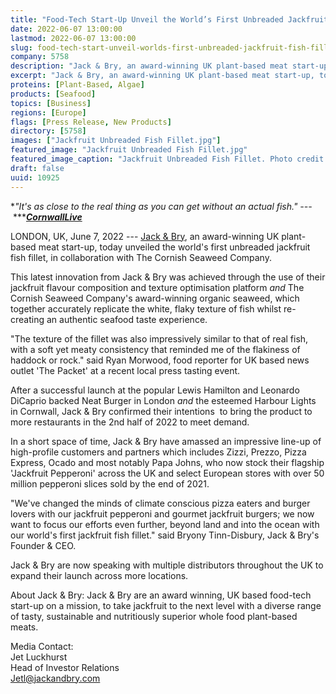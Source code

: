 ```yaml
---
title: "Food-Tech Start-Up Unveil the World’s First Unbreaded Jackfruit Fish Fillet"
date: 2022-06-07 13:00:00
lastmod: 2022-06-07 13:00:00
slug: food-tech-start-unveil-worlds-first-unbreaded-jackfruit-fish-fillet
company: 5758
description: "Jack & Bry, an award-winning UK plant-based meat start-up, today unveiled the world’s first unbreaded jackfruit fish fillet, in collaboration with The Cornish Seaweed Company."
excerpt: "Jack & Bry, an award-winning UK plant-based meat start-up, today unveiled the world’s first unbreaded jackfruit fish fillet, in collaboration with The Cornish Seaweed Company."
proteins: [Plant-Based, Algae]
products: [Seafood]
topics: [Business]
regions: [Europe]
flags: [Press Release, New Products]
directory: [5758]
images: ["Jackfruit Unbreaded Fish Fillet.jpg"]
featured_image: "Jackfruit Unbreaded Fish Fillet.jpg"
featured_image_caption: "Jackfruit Unbreaded Fish Fillet. Photo credit: Jack &amp; Bry."
draft: false
uuid: 10925
---
```

**"It\'s as close to the real thing as you can get without an actual
fish."⁠
---* ***[***CornwallLive***](https://www.cornwalllive.com/news/cornwall-news/tried-jackfruit-seaweed-burger-harbour-5808127)

LONDON, UK, June 7, 2022 --- [Jack & Bry](https://www.jackandbry.com/),
an award-winning UK plant-based meat start-up, today unveiled the
world's first unbreaded jackfruit fish fillet, in collaboration with The
Cornish Seaweed Company.

This latest innovation from Jack & Bry was achieved through the use of
their jackfruit flavour composition and texture optimisation
platform *and* The Cornish Seaweed Company's award-winning organic
seaweed, which together accurately replicate the white, flaky texture of
fish whilst re-creating an authentic seafood taste experience.

"The texture of the fillet was also impressively similar to that of real
fish, with a soft yet meaty consistency that reminded me of the
flakiness of haddock or rock." said Ryan Morwood, food reporter for UK
based news outlet 'The Packet' at a recent local press tasting event.

After a successful launch at the popular Lewis Hamilton and Leonardo
DiCaprio backed Neat Burger in London *and* the esteemed Harbour Lights
in Cornwall, Jack & Bry confirmed their intentions  to bring the product
to more restaurants in the 2nd half of 2022 to meet demand.

In a short space of time, Jack & Bry have amassed an impressive line-up
of high-profile customers and partners which includes Zizzi, Prezzo,
Pizza Express, Ocado and most notably Papa Johns, who now stock their
flagship 'Jackfruit Pepperoni' across the UK and select European stores
with over 50 million pepperoni slices sold by the end of 2021.

"We've changed the minds of climate conscious pizza eaters and burger
lovers with our jackfruit pepperoni and gourmet jackfruit burgers; we
now want to focus our efforts even further, beyond land and into the
ocean with our world's first jackfruit fish fillet." said Bryony
Tinn-Disbury, Jack & Bry's Founder & CEO.

Jack & Bry are now speaking with multiple distributors throughout the UK
to expand their launch across more locations.

About Jack & Bry: Jack & Bry are an award winning, UK based food-tech
start-up on a mission, to take jackfruit to the next level with a
diverse range of tasty, sustainable and nutritiously superior whole food
plant-based meats.

Media Contact:\
Jet Luckhurst\
Head of Investor Relations\
<Jetl@jackandbry.com>
